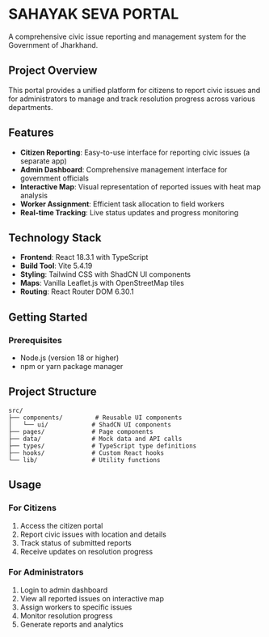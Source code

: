 # SAHAYAK SEVA PORTAL

A comprehensive civic issue reporting and management system for the Government of Jharkhand.

## Project Overview

This portal provides a unified platform for citizens to report civic issues and for administrators to manage and track resolution progress across various departments.

## Features

- **Citizen Reporting**: Easy-to-use interface for reporting civic issues (a separate app)
- **Admin Dashboard**: Comprehensive management interface for government officials
- **Interactive Map**: Visual representation of reported issues with heat map analysis
- **Worker Assignment**: Efficient task allocation to field workers
- **Real-time Tracking**: Live status updates and progress monitoring


## Technology Stack

- **Frontend**: React 18.3.1 with TypeScript
- **Build Tool**: Vite 5.4.19
- **Styling**: Tailwind CSS with ShadCN UI components
- **Maps**: Vanilla Leaflet.js with OpenStreetMap tiles
- **Routing**: React Router DOM 6.30.1

## Getting Started

### Prerequisites

- Node.js (version 18 or higher)
- npm or yarn package manager


## Project Structure

```
src/
├── components/         # Reusable UI components
│   └── ui/            # ShadCN UI components
├── pages/             # Page components
├── data/              # Mock data and API calls
├── types/             # TypeScript type definitions
├── hooks/             # Custom React hooks
└── lib/               # Utility functions
```

## Usage

### For Citizens
1. Access the citizen portal
2. Report civic issues with location and details
3. Track status of submitted reports
4. Receive updates on resolution progress

### For Administrators
1. Login to admin dashboard
2. View all reported issues on interactive map
3. Assign workers to specific issues
4. Monitor resolution progress
5. Generate reports and analytics


